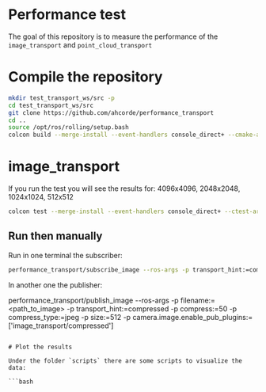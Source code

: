 # Performance test

The goal of this repository is to measure the performance of the `image_transport` and `point_cloud_transport`

# Compile the repository

```bash
mkdir test_transport_ws/src -p
cd test_transport_ws/src
git clone https://github.com/ahcorde/performance_transport
cd ..
source /opt/ros/rolling/setup.bash
colcon build --merge-install --event-handlers console_direct+ --cmake-args -DBUILD_TESTING=1
```

# image_transport

If you run the test you will see the results for: 4096x4096, 2048x2048, 1024x1024, 512x512

```bash
colcon test --merge-install --event-handlers console_direct+ --ctest-args -R test_raw
```

## Run then manually

Run in one terminal the subscriber:

```bash
performance_transport/subscribe_image --ros-args -p transport_hint:=compressed -p compress_type:=jpeg
```

In another one the publisher:

performance_transport/publish_image --ros-args -p filename:=<path_to_image> -p transport_hint:=compressed -p compress:=50 -p compress_type:=jpeg -p size:=512 -p camera.image.enable_pub_plugins:=['image_transport/compressed']
```

# Plot the results

Under the folder `scripts` there are some scripts to visualize the data:

```bash

```